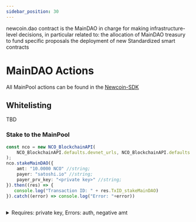 ```yaml
---
sidebar_position: 30
---
```

newcoin.dao contract is the MainDAO in charge for making infrastructure-level decisions, in particular related to: 
the allocation of MainDAO treasury to fund specific proposals
the deployment of new Standardized smart contracts


# MainDAO Actions
All MainPool actions can be found in the [Newcoin-SDK](https://github.com/Newcoin-Foundation/newcoin-sdk)

## Whitelisting

TBD
### Stake to the MainPool
```typescript
const nco = new NCO_BlockchainAPI(
    NCO_BlockchainAPI.defaults.devnet_urls, NCO_BlockchainAPI.defaults.devnet_services
);
nco.stakeMainDAO({
    amt: "10.0000 NCO" //string;
    payer: "satoshi.io" //string;
    payer_prv_key: "<private key>" //string;
}).then((res) => {
   console.log("Transaction ID: " + res.TxID_stakeMainDAO)
}).catch((error) => console.log("Error: "+error))
        
```
<details>

<summary>Requires: private key, Errors: auth, negative amt</summary>

Requires: Authorization from Account 

Errors: 
- **"Error: Invalid checksum ..."**: Authentication Error - probably that payer & Payer private key do not match
- **"Error: transaction declares authority ..."**: Authentication Error - seems the payer and private key do not match.
- **"do_stake : amount in should be positive"**: the amount in amt should be positive
- **"Error: Expected symbol to be A-Z and between one and seven characters"**: the amt needs to be in the Format "#.#### NCO"

</details>